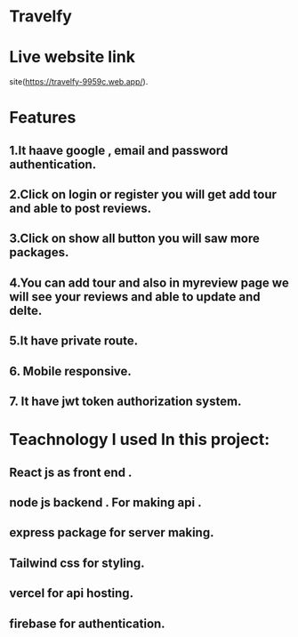 # Travelfy

# Live website link

site(https://travelfy-9959c.web.app/).



# Features
## 1.It haave google , email and password  authentication.
## 2.Click on login or register you will get add tour and able to post reviews. 
## 3.Click on show all button you will saw more packages.
## 4.You can add tour and also in myreview page we will see your reviews and able to update and delte.
## 5.It have private route. 
## 6. Mobile responsive.
## 7. It have jwt token authorization system.


# Teachnology I used In this project: 

## React js as front end .
## node js backend . For making api .
## express package for server making.
## Tailwind css for styling.
## vercel for api hosting.
## firebase for authentication.

